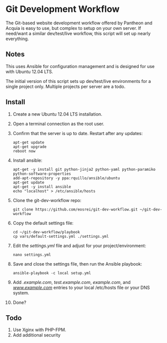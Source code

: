 Git Development Workflow
========================

The Git-based website development workflow offered by Pantheon and Acquia is easy to use,
but complex to setup on your own server. If need/want a similar dev/test/live workflow,
this script will set up nearly everything.

Notes
----
This uses Ansible for configuration management and is designed for use with
Ubuntu 12.04 LTS.

The initial version of this script sets up dev/test/live environments for a single project
only. Multiple projects per server are a todo.

Install
-------
1.  Create a new Ubuntu 12.04 LTS installation.
2.  Open a terminal connection as the root user.
3.  Confirm that the server is up to date. Restart after any updates:

        apt-get update
        apt-get upgrade
        reboot now

4.  Install ansible:

        apt-get -y install git python-jinja2 python-yaml python-paramiko python-software-properties
        add-apt-repository -y ppa:rquillo/ansible/ubuntu
        apt-get update
        apt-get -y install ansible
        echo "localhost" > /etc/ansible/hosts

5.  Clone the git-dev-workflow repo:

        git clone https://github.com/eosrei/git-dev-workflow.git ~/git-dev-workflow

6.  Copy the default settings file:

        cd ~/git-dev-workflow/playbook
        cp vars/default-settings.yml ./settings.yml

7.  Edit the *settings.yml* file and adjust for your project/environment:

        nano settings.yml

8.  Save and close the settings file, then run the Ansible playbook:

        ansible-playbook -c local setup.yml

9.  Add *.example.com*, *test.example.com*, *example.com*, and *www.example.com* entries
    to your local /etc/hosts file or your DNS system.
10. Done?


Todo
----
1. Use Xginx with PHP-FPM.
2. Add additional security
